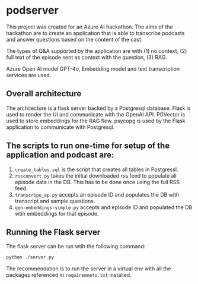 # podserver
This project was created for an Azure AI hackathon. The aims of the hackathon are to create an application that is able to transcribe podcasts and answer questions based on the content of the cast.

The types of Q&A supported by the application are with (1) no context, (2) full text of the episode sent as context with the question, (3) RAG.

Azure Open AI model GPT-4o, Embedding model and text transcription services are used.

## Overall architecture

The architecture is a flask server backed by a Postgresql database. Flask is used to render the UI and communicate with the OpenAI API. PGVector is used to store embeddings for the RAG flow. psycopg is used by the Flask application to communicate with Postgresql.

## The scripts to run one-time for setup of the application and podcast are:
1. `create_tables.sql` is the script that creates all tables in Postgressl.
2. `rssconvert.py` takes the initial downloaded rss feed to populate all episode data in the DB. This has to be done once using the full RSS feed.
3. `transcripe_ep.py` accepts an episode ID and populates the DB with transcript and sample questions.
4. `gen-embeddings-simple.py` accepts and episode ID and populated the DB wtih embeddings for that episode.

## Running the Flask server

The flask server can be run wtih the following command:
```sh
python ./server.py
```

The recommendation is to run the server in a virtual env with all the packages referenced in `requiremnets.txt` installed.
